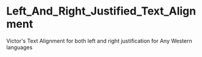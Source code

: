 # Left_And_Right_Justified_Text_Alignment
Victor's Text Alignment for both left and right justification  for Any Western languages 
